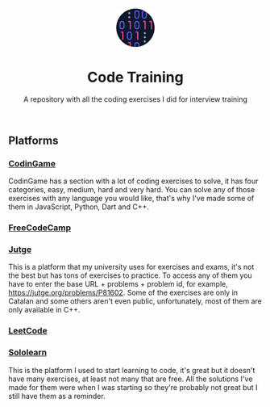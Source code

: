 <h3 align="center"><img src='https://raw.githubusercontent.com/JayexDesigns/code-training/main/icon.png' width='15%'></h3>
<h1 align="center">Code Training</h1>
<p align="center">A repository with all the coding exercises I did for interview training</p>
<br/>
<h2>Platforms</h2>
<h3><a href="https://codingame.com/">CodinGame</a></h3>
<p>CodinGame has a section with a lot of coding exercises to solve, it has four categories, easy, medium, hard and very hard. You can solve any of those exercises with any language you would like, that's why I've made some of them in JavaScript, Python, Dart and C++.</p>

<h3><a href="https://freecodecamp.org/">FreeCodeCamp</a></h3>

<h3><a href="https://jutge.org/">Jutge</a></h3>
<p>This is a platform that my university uses for exercises and exams, it's not the best but has tons of exercises to practice. To access any of them you have to enter the base URL + problems + problem id, for example, <a href="https://jutge.org/problems/P81602">https://jutge.org/problems/P81602</a>. Some of the exercises are only in Catalan and some others aren't even public, unfortunately, most of them are only available in C++.</p>

<h3><a href="https://leetcode.com/">LeetCode</a></h3>

<h3><a href="https://sololearn.com/">Sololearn</a></h3>
<p>This is the platform I used to start learning to code, it's great but it doesn't have many exercises, at least not many that are free. All the solutions I've made for them were when I was starting so they're probably not great but I still have them as a reminder.</p>
